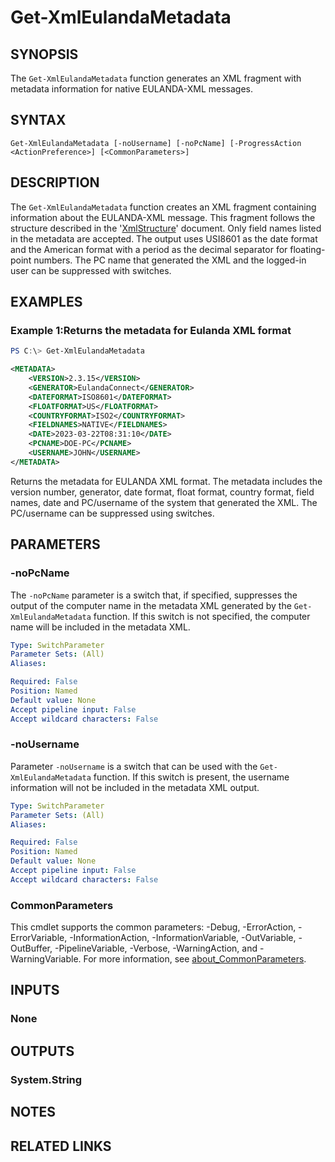 ﻿---
external help file: EulandaConnect-help.xml
Module Name: EulandaConnect
online version: https://github.com/Eulanda/EulandaConnect/blob/master/docs/Get-XmlEulandaMetadata.md
schema: 2.0.0
lastMod: 2024-03-19T06:27:25
---

# Get-XmlEulandaMetadata

## SYNOPSIS
The `Get-XmlEulandaMetadata` function generates an XML fragment with metadata information for native EULANDA-XML messages.

## SYNTAX

```
Get-XmlEulandaMetadata [-noUsername] [-noPcName] [-ProgressAction <ActionPreference>] [<CommonParameters>]
```

## DESCRIPTION
The `Get-XmlEulandaMetadata` function creates an XML fragment containing information about the EULANDA-XML message. This fragment follows the structure described in the '[XmlStructure](../appendix/XmlStructure.md)' document. Only field names listed in the metadata are accepted. The output uses USI8601 as the date format and the American format with a period as the decimal separator for floating-point numbers. The PC name that generated the XML and the logged-in user can be suppressed with switches.

## EXAMPLES

### Example 1:Returns the metadata for Eulanda XML format
```powershell
PS C:\> Get-XmlEulandaMetadata
```

```xml
<METADATA>
    <VERSION>2.3.15</VERSION>
    <GENERATOR>EulandaConnect</GENERATOR>
    <DATEFORMAT>ISO8601</DATEFORMAT>
    <FLOATFORMAT>US</FLOATFORMAT>
    <COUNTRYFORMAT>ISO2</COUNTRYFORMAT>
    <FIELDNAMES>NATIVE</FIELDNAMES>
    <DATE>2023-03-22T08:31:10</DATE>
    <PCNAME>DOE-PC</PCNAME>
    <USERNAME>JOHN</USERNAME>
</METADATA>
```

Returns the metadata for EULANDA XML format. The metadata includes the version number, generator, date format, float format, country format, field names, date and PC/username of the system that generated the XML. The PC/username can be suppressed using switches.

## PARAMETERS

### -noPcName
The `-noPcName` parameter is a switch that, if specified, suppresses the output of the computer name in the metadata XML generated by the `Get-XmlEulandaMetadata` function. If this switch is not specified, the computer name will be included in the metadata XML.

```yaml
Type: SwitchParameter
Parameter Sets: (All)
Aliases:

Required: False
Position: Named
Default value: None
Accept pipeline input: False
Accept wildcard characters: False
```

### -noUsername
Parameter `-noUsername` is a switch that can be used with the `Get-XmlEulandaMetadata` function. If this switch is present, the username information will not be included in the metadata XML output.

```yaml
Type: SwitchParameter
Parameter Sets: (All)
Aliases:

Required: False
Position: Named
Default value: None
Accept pipeline input: False
Accept wildcard characters: False
```


### CommonParameters
This cmdlet supports the common parameters: -Debug, -ErrorAction, -ErrorVariable, -InformationAction, -InformationVariable, -OutVariable, -OutBuffer, -PipelineVariable, -Verbose, -WarningAction, and -WarningVariable. For more information, see [about_CommonParameters](http://go.microsoft.com/fwlink/?LinkID=113216).

## INPUTS

### None

## OUTPUTS

### System.String
## NOTES

## RELATED LINKS


